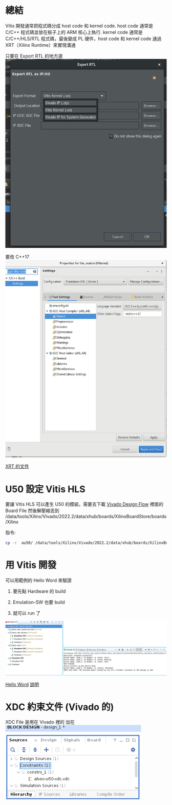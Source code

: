# 總結

Vitis 開發通常把程式碼分成 host code 和 kernel code.
host code 通常是 C/C++ 程式碼並放在板子上的 ARM 核心上執行.
kernel code 通常是 C/C++/HLS/RTL 程式碼，最後變成 PL 硬件，host code 和 kernel code 通過 XRT（Xilinx Runtime）來實現溝通

只要在 Export RTL 的地方選
![Alt text](Export_RTL.png)

要改 C++17
![Alt text](image.png)

[XRT 的文件](https://xilinx.github.io/XRT/master/html/platforms.html)

# U50 設定 Vitis HLS

要讓 Vitis HLS 可以產生 U50 的模組，需要去下載 [Vivado Design Flow](https://www.xilinx.com/products/boards-and-kits/alveo/u50.html#vivado) 裡面的 Board File 然後解壓縮丟到 /data/tools/Xilinx/Vivado/2022.2/data/xhub/boards/XilinxBoardStore/boards/Xilinx

指令:
```bash
cp -r  au50/ /data/tools/Xilinx/Vivado/2022.2/data/xhub/boards/XilinxBoardStore/boards/Xilinx
```

# 用 Vitis 開發

可以用範例的 Hello Word 來驗證

1. 要先點 Hardware 的 build

2. Emulation-SW 也要 build

3. 就可以 run 了

![Alt text](vitis_結果.png)

[Hello Word](https://zhuanlan.zhihu.com/p/660328925)
[說明](https://blog.csdn.net/Zhu_Zhu_2009/article/details/109039313)

# XDC 約束文件 (Vivado 的)

XDC File 是用在 Vivado 裡的 加在
![Alt text](xdc_file.png)


<!--
當開始使用 Vivado 設計工具時，我遇到了同樣的問題。在網路上看了很多資料後，我意識到電纜驅動程式沒有正確安裝。解決方案非常簡單：
/data/tools/Xilinx/Vivado/2022.2/data/xicom/cable_drivers/lin64/install_script/install_drivers on ⎇   $ sudo ./install_drivers
/data/tools/Xilinx/Vivado/2022.2/data/xicom/cable_drivers/lin64/install_script/install_drivers on ⎇   $ sudo ./install_drivers
-->